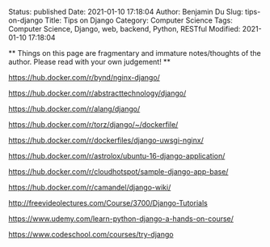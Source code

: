 Status: published
Date: 2021-01-10 17:18:04
Author: Benjamin Du
Slug: tips-on-django
Title: Tips on Django
Category: Computer Science
Tags: Computer Science, Django, web, backend, Python, RESTful
Modified: 2021-01-10 17:18:04

**
Things on this page are fragmentary and immature notes/thoughts of the author.
Please read with your own judgement!
**



https://hub.docker.com/r/bynd/nginx-django/

https://hub.docker.com/r/abstracttechnology/django/

https://hub.docker.com/r/alang/django/

https://hub.docker.com/r/torz/django/~/dockerfile/

https://hub.docker.com/r/dockerfiles/django-uwsgi-nginx/

https://hub.docker.com/r/astrolox/ubuntu-16-django-application/

https://hub.docker.com/r/cloudhotspot/sample-django-app-base/

https://hub.docker.com/r/camandel/django-wiki/

http://freevideolectures.com/Course/3700/Django-Tutorials

https://www.udemy.com/learn-python-django-a-hands-on-course/

https://www.codeschool.com/courses/try-django